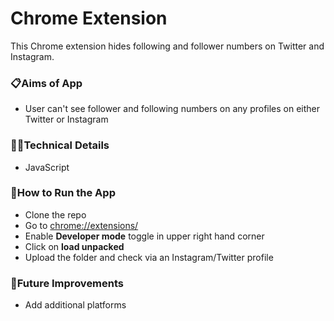 # Chrome Extension

This Chrome extension hides following and follower numbers on Twitter and Instagram.

### 📋Aims of App

- User can't see follower and following numbers on any profiles on either Twitter or Instagram

### 👩‍💻Technical Details

- JavaScript

### 🔧How to Run the App

- Clone the repo
- Go to [chrome://extensions/](chrome://extensions/)
- Enable **Developer mode** toggle in upper right hand corner
- Click on **load unpacked**
- Upload the folder and check via an Instagram/Twitter profile

### 💭Future Improvements

- Add additional platforms
